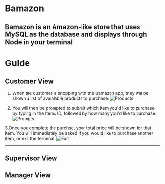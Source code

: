 # Bamazon

Bamazon is an Amazon-like store that uses MySQL as the database and displays through Node in your terminal
---------------------------
# Guide

## Customer View
  1. When the customer is shopping with the Bamazon app, they will be shown a list of avaialable products to purchase.
![Products](https://user-images.githubusercontent.com/41274613/47604897-25c12600-d9c5-11e8-8bc6-81e5292ea183.JPG)
  
  2. You will then be prompted to submit which item you'd like to purchase by typing in the Items ID, followed by how many you'd like to purchase.
![Prompts](https://user-images.githubusercontent.com/41274613/47604898-2e196100-d9c5-11e8-8807-f498ddc55b0b.JPG)

  3.Once you complete the purchse, your total price will be shown for that item. You will immediately be asked if you would like to purchase another item, or exit the terminal.
  ![Exit](https://user-images.githubusercontent.com/41274613/47604899-2e196100-d9c5-11e8-9f37-634e0744ae01.JPG)
  
---------------------------
## Supervisor View

## Manager View
